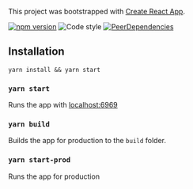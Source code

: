 This project was bootstrapped with [Create React App](https://github.com/facebook/create-react-app).

[![npm version](https://img.shields.io/npm/v/redux.svg?style=flat-square)](https://www.npmjs.com/package/redux)
![Code style](https://img.shields.io/badge/code_style-prettier-ff69b4.svg)
[![PeerDependencies](https://david-dm.org/mui-org/material-ui/master/peer-status.svg?path=packages/material-ui)](https://david-dm.org/mui-org/material-ui/master?type=peer&path=packages/material-ui)

## Installation

```
yarn install && yarn start
```

### `yarn start`

Runs the app with [localhost:6969](http://localhost:6969) 


### `yarn build`

Builds the app for production to the `build` folder.<br />


### `yarn start-prod`

Runs the app for production
